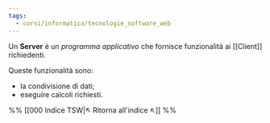 ```yaml
---
tags:
  - corsi/informatica/tecnologie_software_web
---
```

Un **Server** è un *programma applicativo* che fornisce funzionalità ai [[Client]] richiedenti.

Queste funzionalità sono:
- la condivisione di dati;
- eseguire calcoli richiesti.

%%
[[000 Indice TSW|↖ Ritorna all'indice ↖]]
%%
